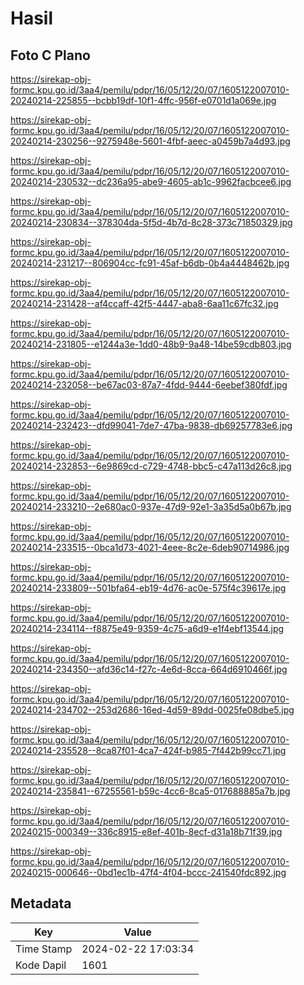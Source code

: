 # Hasil

## Foto C Plano

https://sirekap-obj-formc.kpu.go.id/3aa4/pemilu/pdpr/16/05/12/20/07/1605122007010-20240214-225855--bcbb19df-10f1-4ffc-956f-e0701d1a069e.jpg

https://sirekap-obj-formc.kpu.go.id/3aa4/pemilu/pdpr/16/05/12/20/07/1605122007010-20240214-230256--9275948e-5601-4fbf-aeec-a0459b7a4d93.jpg

https://sirekap-obj-formc.kpu.go.id/3aa4/pemilu/pdpr/16/05/12/20/07/1605122007010-20240214-230532--dc236a95-abe9-4605-ab1c-9962facbcee6.jpg

https://sirekap-obj-formc.kpu.go.id/3aa4/pemilu/pdpr/16/05/12/20/07/1605122007010-20240214-230834--378304da-5f5d-4b7d-8c28-373c71850329.jpg

https://sirekap-obj-formc.kpu.go.id/3aa4/pemilu/pdpr/16/05/12/20/07/1605122007010-20240214-231217--806904cc-fc91-45af-b6db-0b4a4448462b.jpg

https://sirekap-obj-formc.kpu.go.id/3aa4/pemilu/pdpr/16/05/12/20/07/1605122007010-20240214-231428--af4ccaff-42f5-4447-aba8-6aa11c67fc32.jpg

https://sirekap-obj-formc.kpu.go.id/3aa4/pemilu/pdpr/16/05/12/20/07/1605122007010-20240214-231805--e1244a3e-1dd0-48b9-9a48-14be59cdb803.jpg

https://sirekap-obj-formc.kpu.go.id/3aa4/pemilu/pdpr/16/05/12/20/07/1605122007010-20240214-232058--be67ac03-87a7-4fdd-9444-6eebef380fdf.jpg

https://sirekap-obj-formc.kpu.go.id/3aa4/pemilu/pdpr/16/05/12/20/07/1605122007010-20240214-232423--dfd99041-7de7-47ba-9838-db69257783e6.jpg

https://sirekap-obj-formc.kpu.go.id/3aa4/pemilu/pdpr/16/05/12/20/07/1605122007010-20240214-232853--6e9869cd-c729-4748-bbc5-c47a113d26c8.jpg

https://sirekap-obj-formc.kpu.go.id/3aa4/pemilu/pdpr/16/05/12/20/07/1605122007010-20240214-233210--2e680ac0-937e-47d9-92e1-3a35d5a0b67b.jpg

https://sirekap-obj-formc.kpu.go.id/3aa4/pemilu/pdpr/16/05/12/20/07/1605122007010-20240214-233515--0bca1d73-4021-4eee-8c2e-6deb90714986.jpg

https://sirekap-obj-formc.kpu.go.id/3aa4/pemilu/pdpr/16/05/12/20/07/1605122007010-20240214-233809--501bfa64-eb19-4d76-ac0e-575f4c39617e.jpg

https://sirekap-obj-formc.kpu.go.id/3aa4/pemilu/pdpr/16/05/12/20/07/1605122007010-20240214-234114--f8875e49-9359-4c75-a6d9-e1f4ebf13544.jpg

https://sirekap-obj-formc.kpu.go.id/3aa4/pemilu/pdpr/16/05/12/20/07/1605122007010-20240214-234350--afd36c14-f27c-4e6d-8cca-664d6910466f.jpg

https://sirekap-obj-formc.kpu.go.id/3aa4/pemilu/pdpr/16/05/12/20/07/1605122007010-20240214-234702--253d2686-16ed-4d59-89dd-0025fe08dbe5.jpg

https://sirekap-obj-formc.kpu.go.id/3aa4/pemilu/pdpr/16/05/12/20/07/1605122007010-20240214-235528--8ca87f01-4ca7-424f-b985-7f442b99cc71.jpg

https://sirekap-obj-formc.kpu.go.id/3aa4/pemilu/pdpr/16/05/12/20/07/1605122007010-20240214-235841--67255561-b59c-4cc6-8ca5-017688885a7b.jpg

https://sirekap-obj-formc.kpu.go.id/3aa4/pemilu/pdpr/16/05/12/20/07/1605122007010-20240215-000349--336c8915-e8ef-401b-8ecf-d31a18b71f39.jpg

https://sirekap-obj-formc.kpu.go.id/3aa4/pemilu/pdpr/16/05/12/20/07/1605122007010-20240215-000646--0bd1ec1b-47f4-4f04-bccc-241540fdc892.jpg


## Metadata

| Key        | Value               |
| ---------- | ------------------- |
| Time Stamp | 2024-02-22 17:03:34 |
| Kode Dapil | 1601                |



